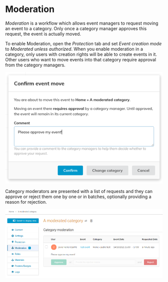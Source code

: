 # Moderation

*Moderation* is a workflow which allows event managers to request moving an event to a category. Only once a category manager approves this request, the event is actually moved.

To enable Moderation, open the *Protection* tab and set *Event creation mode* to *Moderated unless authorized*. When you enable moderation in a category, only users with creation rights will be able to create events in it. Other users who want to move events into that category require approval from the category managers.

![](../assets/category_moderation_event_move.png)

Category moderators are presented with a list of requests and they can approve or reject them one by one or in batches, optionally providing a reason for rejection.

![](../assets/category_moderation.png)
